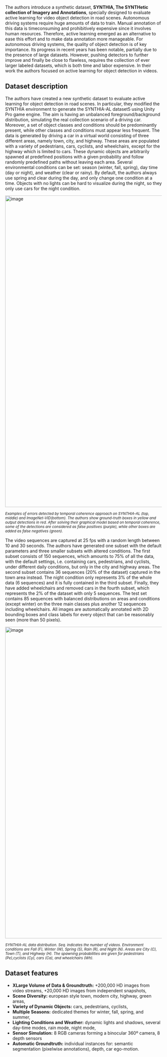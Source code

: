 The authors introduce a synthetic dataset, **SYNTHIA, The SYNTHetic collection of Imagery and Annotations**, specially designed to evaluate active learning for video object detection in road scenes. Autonomous driving systems require huge amounts of data to train. Manual annotation of this data is timeconsuming and prohibitively expensive since it involves human resources. Therefore, active learning emerged as an alternative to ease this effort and to make data annotation more manageable. For autonomous driving systems, the quality of object detection is of key importance. Its progress in recent years has been notable, partially due to the presence of large datasets. However, pushing detectors to further improve and finally be close to flawless, requires the collection of ever larger labeled datasets, which is both time and labor expensive. In their work the authors focused on active learning for object detection in videos. 


## Dataset description

The authors have created a new synthetic dataset to evaluate active learning for object detection in road scenes. In particular, they modified the SYNTHIA environment to generate the SYNTHIA-AL dataset5 using Unity Pro game engine. The aim is having an unbalanced foreground/background distribution, simulating the real collection scenario of a driving car. Moreover, a set of object classes and conditions should be predominantly present, while other classes and conditions must appear less frequent. The data is generated by driving a car in a virtual world consisting of three different areas, namely town, city, and highway. These areas are populated with a variety of pedestrians, cars, cyclists, and wheelchairs, except for the highway which is limited to cars. These dynamic objects are arbitrarily spawned at predefined positions with a given probability and follow randomly predefined paths without leaving each area. Several environmental conditions can be set: season (winter, fall, spring), day time (day or night), and weather (clear or rainy). By default, the authors always use spring
and clear during the day, and only change one condition at a time. Objects with no lights can be hard to visualize during the night, so they only use cars for the night condition. 

<img src="https://github.com/dataset-ninja/synthia-all/assets/120389559/037b01b4-c4d3-4600-ab7c-eb11b6428707" alt="image" width="1000">

<span style="font-size: smaller; font-style: italic;">Examples of errors detected by temporal coherence approach on SYNTHIA-AL (top, middle) and ImageNet-VID(bottom). The authors show ground-truth boxes in yellow and output detections in red. After solving their graphical model based on temporal coherence, some of the detections are considered as false positives (purple), while other boxes are added as false negatives (green).</span>

The video sequences are captured at 25 fps with a random length between 10 and 30 seconds. The authors have generated one subset with the default parameters and three smaller subsets with altered conditions. The first subset consists of 150 sequences, which amounts to 75% of all the data, with the default settings, i.e. containing cars, pedestrians, and cyclists, under different daily conditions, but only in the city and highway areas. The second subset contains 36 sequences
(20% of the dataset) captured in the town area instead. The night condition only represents 3% of the whole data (6 sequences) and it is fully contained in the third subset. Finally, they have added wheelchairs and removed cars in the fourth subset, which represents the 2% of the dataset with only 5 sequences. The test set contains 85 sequences with balanced distributions on areas and conditions (except winter) on the three main classes plus another 12 sequences including wheelchairs. All images are automatically annotated with 2D bounding boxes and class labels for every object that can be reasonably seen (more than 50 pixels).

<img src="https://github.com/dataset-ninja/synthia-all/assets/120389559/41a2ed65-99db-43ae-9f56-e9e386e585fd" alt="image" width="1000">

<span style="font-size: smaller; font-style: italic;">SYNTHIA-AL data distribution. Seq. indicates the number of videos. Environment conditions are Fall (F), Winter (W), Spring (S), Rain (R), and Night (N). Areas are City (C), Town (T), and Highway (H). The spawning probabilities are given for pedestrians (Pe),cyclists (Cy), cars (Ca), and wheelchairs (Wh).</span>


## Dataset features

- **XLarge Volume of Data & Groundtruth:** +200,000 HD images from video streams, +20,000 HD images from independent snapshots, 
- **Scene Diversity:** european style town, modern city, highway, green areas, 
- **Variety of Dynamic Objects:** cars, pedestrians, cyclists,
- **Multiple Seasons:** dedicated themes for winter, fall, spring, and summer,
- **Lighting Conditions and Weather:** dynamic lights and shadows, several day-time modes, rain mode, night mode,
- **Sensor Simulation:** 8 RGB cameras forming a binocular 360º camera, 8 depth sensors
- **Automatic Groundtruth:** individual instances for: semantic segmentation (pixelwise annotations), depth, car ego-motion.
